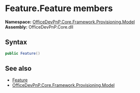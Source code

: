 # Feature.Feature members 
  

**Namespace:** [OfficeDevPnP.Core.Framework.Provisioning.Model](OfficeDevPnP.Core.Framework.Provisioning.Model.md)  
**Assembly:** OfficeDevPnP.Core.dll  
## Syntax
```C#
public Feature()
```
## See also
- [Feature](OfficeDevPnP.Core.Framework.Provisioning.Model.Feature.md)
- [OfficeDevPnP.Core.Framework.Provisioning.Model](OfficeDevPnP.Core.Framework.Provisioning.Model.md)
